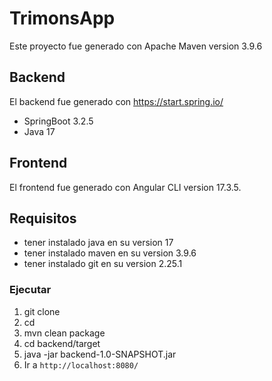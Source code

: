 # TrimonsApp
Este proyecto fue generado con Apache Maven version 3.9.6

## Backend
El backend fue generado con https://start.spring.io/
- SpringBoot 3.2.5
- Java 17

## Frontend
El frontend fue generado con Angular CLI version 17.3.5.

## Requisitos
- tener instalado java en su version 17
- tener instalado maven en su version 3.9.6
- tener instalado git en su version 2.25.1

### Ejecutar
1) git clone 
2) cd <dir-project>
3) mvn clean package
4) cd backend/target
5) java -jar backend-1.0-SNAPSHOT.jar
6) Ir a `http://localhost:8080/`
